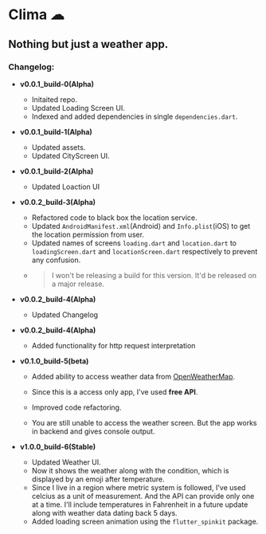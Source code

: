 # **Clima ☁**

## Nothing but just a weather app.

### Changelog:

- **v0.0.1_build-0(Alpha)**

  - Initaited repo.
  - Updated Loading Screen UI.
  - Indexed and added dependencies in single `dependencies.dart`.

- **v0.0.1_build-1(Alpha)**
  - Updated assets.
  - Updated CityScreen UI.

- **v0.0.1_build-2(Alpha)**
  - Updated Loaction UI

- **v0.0.2_build-3(Alpha)**
  - Refactored code to black box the location service.
  - Updated ```AndroidManifest.xml```(Android) and ```Info.plist```(iOS) to get the location permission from user.
  - Updated names of screens ```loading.dart``` and ```location.dart``` to ```loadingScreen.dart``` and ```locationScreen.dart``` respectively to prevent any confusion.
  - >I won't be releasing a build for this version. It'd be released on a major release.

- **v0.0.2_build-4(Alpha)**
  - Updated Changelog

- **v0.0.2_build-4(Alpha)**
  - Added functionality for http request interpretation

- **v0.1.0_build-5(beta)**
  - Added ability to access weather data from [OpenWeatherMap](https://openweathermap.org).

  - Since this is a access only app, I've used **free API**.

  - Improved code refactoring.

  - You are still unable to access the weather screen. But the app works in backend and gives console output.

- **v1.0.0_build-6(Stable)**
  - Updated Weather UI.
  - Now it shows the weather along with the condition, which is displayed by an emoji after temperature.
  - Since I live in a region where metric system is followed, I've used celcius as a unit of measurement. And the API can provide only one at a time.
  I'll include temperatures in Fahrenheit in a future update along with weather data dating back 5 days.
  - Added loading screen animation using the ```flutter_spinkit``` package.